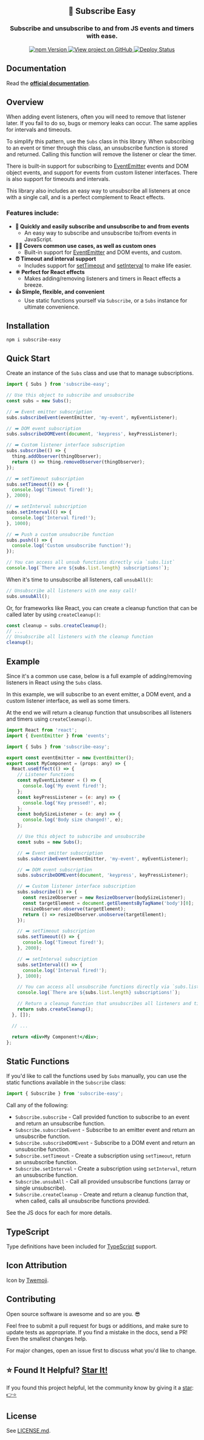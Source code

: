 <h2 align="center">
  🔔 Subscribe Easy
</h2>

<h3 align="center">
  Subscribe and unsubscribe to and from JS events and timers with ease.
</h3>
<p align="center">
  <a href="https://badge.fury.io/js/subscribe-easy" target="_blank" rel="noopener noreferrer">
    <img src="https://badge.fury.io/js/subscribe-easy.svg" alt="npm Version" />
  </a>
  <a href="https://github.com/justinmahar/subscribe-easy/" target="_blank" rel="noopener noreferrer">
    <img src="https://img.shields.io/badge/GitHub-Source-success" alt="View project on GitHub" />
  </a>
  <a href="https://github.com/justinmahar/subscribe-easy/actions?query=workflow%3ADeploy" target="_blank" rel="noopener noreferrer">
    <img src="https://github.com/justinmahar/subscribe-easy/workflows/Deploy/badge.svg" alt="Deploy Status" />
  </a>
</p>

## Documentation

Read the **[official documentation](https://justinmahar.github.io/subscribe-easy/)**.

## Overview

When adding event listeners, often you will need to remove that listener later. If you fail to do so, bugs or memory leaks can occur. The same applies for intervals and timeouts.

To simplify this pattern, use the `Subs` class in this library. When subscribing to an event or timer through this class, an unsubscribe function is stored and returned. Calling this function will remove the listener or clear the timer.

There is built-in support for subscribing to [EventEmitter](https://nodejs.org/api/events.html#class-eventemitter) events and DOM object events, and support for events from custom listener interfaces. There is also support for timeouts and intervals.

This library also includes an easy way to unsubscribe all listeners at once with a single call, and is a perfect complement to React effects.

### Features include:

- **🔔 Quickly and easily subscribe and unsubscribe to and from events**
  - An easy way to subscribe and unsubscribe to/from events in JavaScript.
- **💁‍♀️ Covers common use cases, as well as custom ones**
  - Built-in support for [EventEmitter](https://nodejs.org/api/events.html#class-eventemitter) and DOM events, and custom.
- **⏰ Timeout and interval support**
  - Includes support for [setTimeout](https://developer.mozilla.org/en-US/docs/Web/API/setTimeout) and [setInterval](https://developer.mozilla.org/en-US/docs/Web/API/setInterval) to make life easier.
- **⚛️ Perfect for React effects**
  - Makes adding/removing listeners and timers in React effects a breeze.
- **👍 Simple, flexible, and convenient**
  - Use static functions yourself via `Subscribe`, or a `Subs` instance for ultimate convenience.

## Installation

```
npm i subscribe-easy
```

## Quick Start

Create an instance of the `Subs` class and use that to manage subscriptions.

```jsx
import { Subs } from 'subscribe-easy';
```

```jsx
// Use this object to subscribe and unsubscribe
const subs = new Subs();

// ➡️ Event emitter subscription
subs.subscribeEvent(eventEmitter, 'my-event', myEventListener);

// ➡️ DOM event subscription
subs.subscribeDOMEvent(document, 'keypress', keyPressListener);

// ➡️ Custom listener interface subscription
subs.subscribe(() => {
  thing.addObserver(thingObserver);
  return () => thing.removeObserver(thingObserver);
});

// ➡️ setTimeout subscription
subs.setTimeout(() => {
  console.log('Timeout fired!');
}, 2000);

// ➡️ setInterval subscription
subs.setInterval(() => {
  console.log('Interval fired!');
}, 1000);

// ➡️ Push a custom unsubscribe function
subs.push(() => {
  console.log('Custom unsubscribe function!');
});

// You can access all unsub functions directly via `subs.list`
console.log(`There are ${subs.list.length} subscriptions!`);
```

When it's time to unsubscribe all listeners, call `unsubAll()`:

```jsx
// Unsubscribe all listeners with one easy call!
subs.unsubAll();
```

Or, for frameworks like React, you can create a cleanup function that can be called later by using `createCleanup()`:

```jsx
const cleanup = subs.createCleanup();
// ...
// Unsubscribe all listeners with the cleanup function
cleanup();
```

## Example

Since it's a common use case, below is a full example of adding/removing listeners in React using the `Subs` class.

In this example, we will subscribe to an event emitter, a DOM event, and a custom listener interface, as well as some
timers. 

At the end we will return a cleanup function that unsubscribes all listeners and timers using `createCleanup()`.

```jsx
import React from 'react';
import { EventEmitter } from 'events';

import { Subs } from 'subscribe-easy';

export const eventEmitter = new EventEmitter();
export const MyComponent = (props: any) => {
  React.useEffect(() => {
    // Listener functions
    const myEventListener = () => {
      console.log('My event fired!');
    };
    const keyPressListener = (e: any) => {
      console.log('Key pressed!', e);
    };
    const bodySizeListener = (e: any) => {
      console.log('Body size changed!', e);
    };

    // Use this object to subscribe and unsubscribe
    const subs = new Subs();

    // ➡️ Event emitter subscription
    subs.subscribeEvent(eventEmitter, 'my-event', myEventListener);

    // ➡️ DOM event subscription
    subs.subscribeDOMEvent(document, 'keypress', keyPressListener);

    // ➡️ Custom listener interface subscription
    subs.subscribe(() => {
      const resizeObserver = new ResizeObserver(bodySizeListener);
      const targetElement = document.getElementsByTagName('body')[0];
      resizeObserver.observe(targetElement);
      return () => resizeObserver.unobserve(targetElement);
    });

    // ➡️ setTimeout subscription
    subs.setTimeout(() => {
      console.log('Timeout fired!');
    }, 2000);

    // ➡️ setInterval subscription
    subs.setInterval(() => {
      console.log('Interval fired!');
    }, 1000);

    // You can access all unsubscribe functions directly via `subs.list`
    console.log(`There are ${subs.list.length} subscriptions!`);

    // Return a cleanup function that unsubscribes all listeners and timers
    return subs.createCleanup();
  }, []);

  // ...

  return <div>My Component!</div>;
};
```

## Static Functions

If you'd like to call the functions used by `Subs` manually, you can use the static functions available in the `Subscribe` class:

```js
import { Subscribe } from 'subscribe-easy';
```

Call any of the following:

- `Subscribe.subscribe` - Call provided function to subscribe to an event and return an unsubscribe function.
- `Subscribe.subscribeEvent` - Subscribe to an emitter event and return an unsubscribe function.
- `Subscribe.subscribeDOMEvent` - Subscribe to a DOM event and return an unsubscribe function.
- `Subscribe.setTimeout` - Create a subscription using `setTimeout`, return an unsubscribe function.
- `Subscribe.setInterval` - Create a subscription using `setInterval`, return an unsubscribe function.
- `Subscribe.unsubAll` - Call all provided unsubscribe functions (array or single unsubscribe).
- `Subscribe.createCleanup` - Create and return a cleanup function that, when called, calls all unsubscribe functions provided.

See the JS docs for each for more details.

## TypeScript

Type definitions have been included for [TypeScript](https://www.typescriptlang.org/) support.

## Icon Attribution

Icon by [Twemoji](https://github.com/twitter/twemoji).

## Contributing

Open source software is awesome and so are you. 😎

Feel free to submit a pull request for bugs or additions, and make sure to update tests as appropriate. If you find a mistake in the docs, send a PR! Even the smallest changes help.

For major changes, open an issue first to discuss what you'd like to change.

## ⭐ Found It Helpful? [Star It!](https://github.com/justinmahar/subscribe-easy/stargazers)

If you found this project helpful, let the community know by giving it a [star](https://github.com/justinmahar/subscribe-easy/stargazers): [👉⭐](https://github.com/justinmahar/subscribe-easy/stargazers)

## License

See [LICENSE.md](https://justinmahar.github.io/subscribe-easy/?path=/story/license--page).